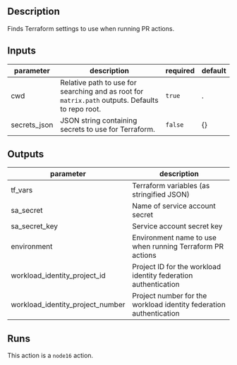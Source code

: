 ## Description

Finds Terraform settings to use when running PR actions.

## Inputs

| parameter | description | required | default |
| - | - | - | - |
| cwd | Relative path to use for searching and as root for `matrix.path` outputs. Defaults to repo root. | `true` | . |
| secrets_json | JSON string containing secrets to use for Terraform. | `false` | {} |


## Outputs

| parameter | description |
| - | - |
| tf_vars | Terraform variables (as stringified JSON) |
| sa_secret | Name of service account secret |
| sa_secret_key | Service account secret key |
| environment | Environment name to use when running Terraform PR actions |
| workload_identity_project_id | Project ID for the workload identity federation authentication |
| workload_identity_project_number | Project number for the workload identity federation authentication |


## Runs

This action is a `node16` action.


